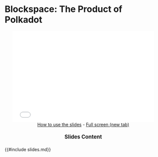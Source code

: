 # Blockspace: The Product of Polkadot

<!-- markdown-link-check-disable -->
<center>
<iframe style="width: 90%; aspect-ratio: 1400/900; margin: 0 0; border: none;" src="slides.html"></iframe>
<br />
<a target="_blank" href="../../contribute/how-to/page.md#-how-to-use-revealjs-slides"><i class="fa fa-pencil-square"></i> How to use the slides</a> -
<a target="_blank" href="slides.html"><i class="fa fa-share-square"></i> Full screen (new tab)</a>
</center>
<!-- markdown-link-check-enable -->

<!-- Optionally, place other content for this lesson in the page *only* here -->

<center style="margin: 1.3em 0; font-size: 1.2em;"><i class="fa fa-chevron-circle-down"></i> <strong>Slides Content </strong><i class="fa fa-chevron-circle-down"></i></center>
{{#include slides.md}}
<a href="#top" style="position: fixed; right: 11%; bottom: 3%;"><i style="font-size: 1.3em;" class="fa fa-arrow-up"></i></a>
